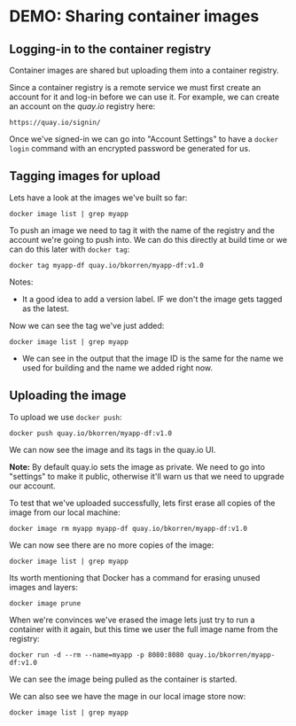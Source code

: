 DEMO: Sharing container images
==============================

Logging-in to the container registry
------------------------------------

Container images are shared but uploading them into a container registry.

Since a container registry is a remote service we must first create an account
for it and log-in before we can use it. For example, we can create an account on
the *quay.io* registry here:

    https://quay.io/signin/

Once we've signed-in we can go into "Account Settings" to have a `docker login`
command with an encrypted password be generated for us.

Tagging images for upload
-------------------------

Lets have a look at the images we've built so far:

    docker image list | grep myapp

To push an image we need to tag it with the name of the registry and the account
we're going to push into. We can do this directly at build time or we can do
this later with `docker tag`:

    docker tag myapp-df quay.io/bkorren/myapp-df:v1.0

Notes:
* It a good idea to add a version label. IF we don't the image gets tagged as
  the latest.

Now we can see the tag we've just added:

    docker image list | grep myapp

* We can see in the output that the image ID is the same for the name we used
  for building and the name we added right now.

Uploading the image
-------------------

To upload we use `docker push`:

    docker push quay.io/bkorren/myapp-df:v1.0

We can now see the image and its tags in the quay.io UI.

**Note:** By default quay.io sets the image as private. We need to go into
"settings" to make it public, otherwise it'll warn us that we need to upgrade
our account.

To test that we've uploaded successfully, lets first erase all copies of the
image from our local machine:

    docker image rm myapp myapp-df quay.io/bkorren/myapp-df:v1.0

We can now see there are no more copies of the image:

    docker image list | grep myapp

Its worth mentioning that Docker has a command for erasing unused images and
layers:

    docker image prune

When we're convinces we've erased the image lets just try to run a container
with it again, but this time we user the full image name from the registry:

    docker run -d --rm --name=myapp -p 8080:8080 quay.io/bkorren/myapp-df:v1.0

We can see the image being pulled as the container is started.

We can also see we have the mage in our local image store now:

    docker image list | grep myapp
